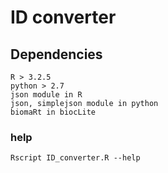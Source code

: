 # ID converter

## Dependencies
```
R > 3.2.5
python > 2.7
json module in R
json, simplejson module in python
biomaRt in biocLite
```

### help

```
Rscript ID_converter.R --help
```